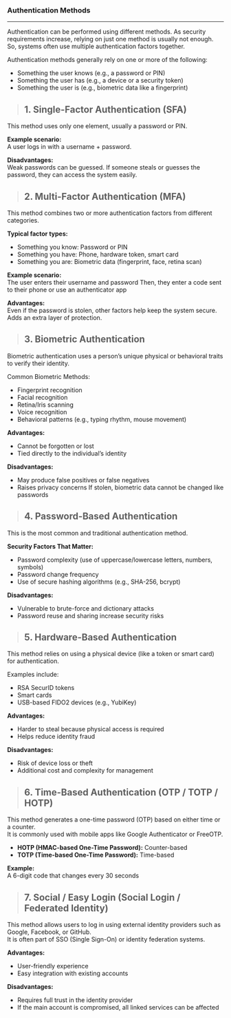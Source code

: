 ### Authentication Methods

---

Authentication can be performed using different methods. As security requirements increase, relying on just one method is usually not enough.
So, systems often use multiple authentication factors together.<br>

Authentication methods generally rely on one or more of the following:
- Something the user knows (e.g., a password or PIN)
- Something the user has (e.g., a device or a security token)
- Something the user is (e.g., biometric data like a fingerprint)

> ## 1. Single-Factor Authentication (SFA)
This method uses only one element, usually a password or PIN.

**Example scenario:**<br>
A user logs in with a username + password.

**Disadvantages:**<br>
Weak passwords can be guessed.
If someone steals or guesses the password, they can access the system easily.

> ## 2. Multi-Factor Authentication (MFA)
This method combines two or more authentication factors from different categories.

**Typical factor types:**
- Something you know: Password or PIN
- Something you have: Phone, hardware token, smart card
- Something you are: Biometric data (fingerprint, face, retina scan)

**Example scenario:**<br>
The user enters their username and password
Then, they enter a code sent to their phone or use an authenticator app

**Advantages:**<br>
Even if the password is stolen, other factors help keep the system secure.
Adds an extra layer of protection.

> ## 3. Biometric Authentication
Biometric authentication uses a person’s unique physical or behavioral traits to verify their identity.

Common Biometric Methods:
- Fingerprint recognition
- Facial recognition
- Retina/Iris scanning
- Voice recognition
- Behavioral patterns (e.g., typing rhythm, mouse movement)

**Advantages:**
- Cannot be forgotten or lost
- Tied directly to the individual’s identity

**Disadvantages:**
- May produce false positives or false negatives
- Raises privacy concerns
If stolen, biometric data cannot be changed like passwords

> ## 4. Password-Based Authentication

This is the most common and traditional authentication method.

**Security Factors That Matter:**
- Password complexity (use of uppercase/lowercase letters, numbers, symbols)
- Password change frequency
- Use of secure hashing algorithms (e.g., SHA-256, bcrypt)

**Disadvantages:**
- Vulnerable to brute-force and dictionary attacks
- Password reuse and sharing increase security risks

> ## 5. Hardware-Based Authentication
This method relies on using a physical device (like a token or smart card) for authentication.

Examples include:
- RSA SecurID tokens
- Smart cards
- USB-based FIDO2 devices (e.g., YubiKey)

**Advantages:**
- Harder to steal because physical access is required
- Helps reduce identity fraud

**Disadvantages:**
- Risk of device loss or theft
- Additional cost and complexity for management

> ## 6. Time-Based Authentication (OTP / TOTP / HOTP)

This method generates a one-time password (OTP) based on either time or a counter.<br>
It is commonly used with mobile apps like Google Authenticator or FreeOTP.<br>

- **HOTP (HMAC-based One-Time Password):** Counter-based
- **TOTP (Time-based One-Time Password):** Time-based

**Example:**<br>
A 6-digit code that changes every 30 seconds

> ## 7. Social / Easy Login (Social Login / Federated Identity)

This method allows users to log in using external identity providers such as Google, Facebook, or GitHub.<br>
It is often part of SSO (Single Sign-On) or identity federation systems.<br>

**Advantages:**
- User-friendly experience
- Easy integration with existing accounts

**Disadvantages:**
- Requires full trust in the identity provider
- If the main account is compromised, all linked services can be affected
